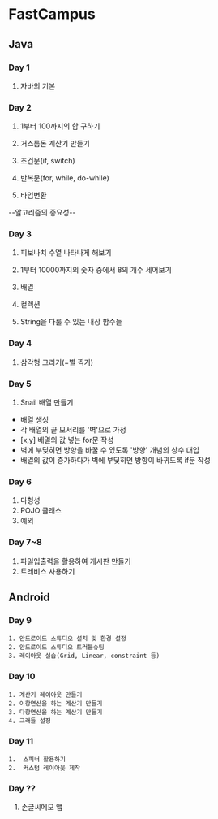 ﻿ # FastCampus


 ## Java

 ### Day 1

  1. 자바의 기본

 ### Day 2

  1. 1부터 100까지의 합 구하기

  2. 거스름돈 계산기 만들기

  3. 조건문(if, switch)

  4. 반복문(for, while, do-while)

  5. 타입변환

  --알고리즘의 중요성--

 ### Day 3

  1. 피보나치 수열 나타나게 해보기

  2. 1부터 10000까지의 숫자 중에서 8의 개수 세어보기

  3. 배열

  4. 컬렉션

  5. String을 다룰 수 있는 내장 함수들

 ### Day 4

  1. 삼각형 그리기(=별 찍기)

 ### Day 5

  1. Snail 배열 만들기
   - 배열 생성
   - 각 배열의 끝 모서리를 '벽'으로 가정
   - [x,y] 배열의 값 넣는 for문 작성
   - 벽에 부딪히면 방향을 바꿀 수 있도록 '방향' 개념의 상수 대입
   - 배열의 값이 증가하다가 벽에 부딪히면 방향이 바뀌도록 if문 작성

 ### Day 6

  1. 다형성
  2. POJO 클래스
  3. 예외

 ### Day 7~8

  1. 파일입출력을 활용하여 게시판 만들기
  2. 트레비스 사용하기

## Android

 ### Day 9

    1. 안드로이드 스튜디오 설치 및 환경 설정
    2. 안드로이드 스튜디오 트러블슈팅
    3. 레이아웃 실습(Grid, Linear, constraint 등)

 ### Day 10
    1. 계산기 레이아웃 만들기
    2. 이항연산을 하는 계산기 만들기
    3. 다항연산을 하는 계산기 만들기
    4. 그래들 설정

 ### Day 11

    1.  스피너 활용하기
    2.  커스텀 레이아웃 제작  
    
### Day ??

    1. 손글씨메모 앱 
     
